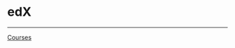 # edX

---

[Courses](edX%203d63503aa3374857988682ae91a2ce38/Courses%20f354099b6ea646608bf88a488688ad2c.csv)